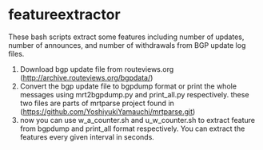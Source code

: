 # featureextractor
These bash scripts extract some features including number of updates, number of announces, and number of withdrawals from BGP update log files.

1. Download bgp update file from routeviews.org (http://archive.routeviews.org/bgpdata/)
2. Convert the bgp update file to bgpdump format or print the whole messages using mrt2bgpdump.py and print_all.py respectively. these two files are parts of mrtparse project found in (https://github.com/YoshiyukiYamauchi/mrtparse.git)
3. now you can use w_a_counter.sh and u_w_counter.sh to extract feature from bgpdump and print_all format respectively. You can extract the features every given interval in seconds.
